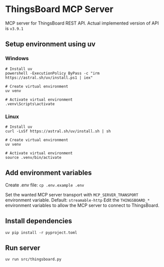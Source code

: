 # ThingsBoard MCP Server

MCP server for ThingsBoard REST API.
Actual implemented version of API is `v3.9.1`

## Setup environment using uv

### Windows
```
# Install uv
powershell -ExecutionPolicy ByPass -c "irm https://astral.sh/uv/install.ps1 | iex"

# Create virtual environment
uv venv

# Activate virtual environment
.venv\Scripts\activate
```

### Linux

```
# Install uv
curl -LsSf https://astral.sh/uv/install.sh | sh

# Create virtual environment
uv venv

# Activate virtual environment
source .venv/bin/activate
```

## Add environment variables

Create .env file: `cp .env.example .env`

Set the wanted MCP server transport with `MCP_SERVER_TRANSPORT` environment variable. Default: `streamable-http`
Edit the `THINGSBOARD_*` environment variables to allow the MCP server to connect to ThingsBoard.


## Install dependencies
```
uv pip install -r pyproject.toml
```

## Run server
```
uv run src/thingsboard.py
```
